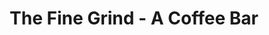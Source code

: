 ---
title: "The Fine Grind - A Coffee Bar"
url: /wayne/the-fine-grind-a-coffee-bar/
shop: Kaffee
---